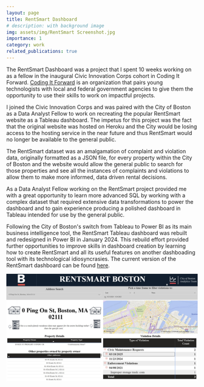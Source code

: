```yaml
---
layout: page
title: RentSmart Dashboard
# description: with background image
img: assets/img/RentSmart Screenshot.jpg
importance: 1
category: work
related_publications: true
---
```


The RentSmart Dashboard was a project that I spent 10 weeks working on as a fellow in the inaugural Civic Innovation Corps cohort in Coding It Forward. <a href="https://codingitforward.com/">Coding It Forward</a> is an organization that pairs young technologists with local and federal government agencies to give them the opportunity to use their skills to work on impactful projects. 

I joined the Civic Innovation Corps and was paired with the City of Boston as a Data Analyst Fellow to work on recreating the popular RentSmart website as a Tableau dashboard. The impetus for this project was the fact that the original website was hosted on Heroku and the City would be losing access to the hosting service in the near future and thus RentSmart would no longer be available to the general public. 

The RentSmart dataset was an amalgamation of complaint and violation data, originally formatted as a JSON file, for every property within the City of Boston and the website would allow the general public to search for those properties and see all the instances of complaints and violations to allow them to make more informed, data driven rental decisions. 

As a Data Analyst Fellow working on the RentSmart project provided me with a great opportunity to learn more advanced SQL by working with a complex dataset that required extensive data transformations to power the dashboard and to gain experience producing a polished dashboard in Tableau intended for use by the general public.

Following the City of Boston's switch from Tableau to Power BI as its main business intelligence tool, the RentSmart Tableau dashboard was rebuilt and redesigned in Power BI in January 2024. This rebuild effort provided further opportunities to improve skills in dashboard creation by learning how to create RentSmart and all its useful features on another dashboading tool with its technological idiosyncrasies. The current version of the RentSmart dashboard can be found <a href="https://www.boston.gov/departments/analytics-team/rentsmart-boston">here</a>. 


<a href="https://www.boston.gov/departments/analytics-team/rentsmart-boston"><img src="assets/img/RentSmart Screenshot.jpg"></a>
